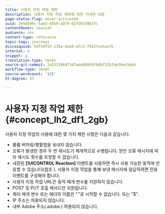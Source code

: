 ```yaml
---
title: 사용자 지정 작업 제한
description: 사용자 지정 작업 제한에 대한 자세한 내용
page-status-flag: never-activated
uuid: 269d590c-5a6d-40b9-a879-02f5033863fc
contentOwner: sauviat
audience: rns
content-type: reference
topic-tags: journeys
discoiquuid: 5df34f55-135a-4ea8-afc2-f9427ce5ae7b
internal: n
snippet: y
translation-type: tm+mt
source-git-commit: 2a55139697347ade80959f60bf52bfde39e43eb9
workflow-type: tm+mt
source-wordcount: '125'
ht-degree: 5%

---
```



# 사용자 지정 작업 제한 {#concept_lh2_df1_2gb}

사용자 지정 작업의 사용에 대한 몇 가지 제한 사항은 다음과 같습니다.

* 볼륨 버퍼링/평활법을 보내지 않습니다.
* 오류가 발생한 경우 두 번 재시도가 체계적으로 수행됩니다. 받은 오류 메시지에 따라 재시도 횟수를 조정할 수 없습니다.
* 내장된 **[!UICONTROL Reaction]** 이벤트를 사용하면 즉시 사용 가능한 동작에 반응할 수 있습니다(참조 [](../building-journeys/reaction-events.md)). 사용자 지정 작업을 통해 보낸 메시지에 응답하려면 전용 이벤트를 구성해야 합니다.
* 사용자 지정 작업 URL은 동적 매개 변수를 지원하지 않습니다.
* POST 및 PUT 호출 메서드만 지원됩니다.
* 쿼리 매개 변수 또는 헤더의 이름은 &quot;.&quot;로 시작할 수 없습니다. 또는 &quot;$&quot;.
* IP 주소는 허용되지 않습니다.
* 내부 Adobe 주소(.adobe.) 허용되지 않습니다.
